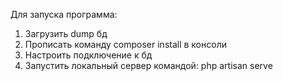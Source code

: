 Для запуска программа:
1. Загрузить dump бд
2. Прописать команду composer install в консоли
3. Настроить подключение к бд
4. Запустить локальный сервер командой: php artisan serve
